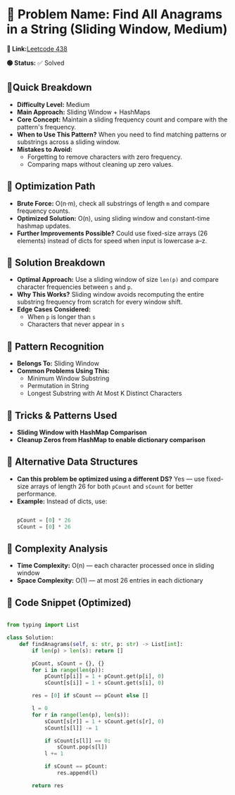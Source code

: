 # 🔹 Problem Name: Find All Anagrams in a String (Sliding Window, Medium)

**🔗 Link:**[Leetcode 438](https://leetcode.com/problems/find-all-anagrams-in-a-string/)

**🟢 Status:** ✅ Solved

## 🔹Quick Breakdown

* **Difficulty Level:** Medium
* **Main Approach:** Sliding Window + HashMaps
* **Core Concept:** Maintain a sliding frequency count and compare with the pattern's frequency.
* **When to Use This Pattern?** When you need to find matching patterns or substrings across a sliding window.
* **Mistakes to Avoid:**
  * Forgetting to remove characters with zero frequency.
  * Comparing maps without cleaning up zero values.

## 🔹 Optimization Path

* **Brute Force:** O(n·m), check all substrings of length `m` and compare frequency counts.
* **Optimized Solution:** O(n), using sliding window and constant-time hashmap updates.
* **Further Improvements Possible?** Could use fixed-size arrays (26 elements) instead of dicts for speed when input is lowercase a–z.

## 🔹 Solution Breakdown

* **Optimal Approach:** Use a sliding window of size `len(p)` and compare character frequencies between `s` and `p`.
* **Why This Works?** Sliding window avoids recomputing the entire substring frequency from scratch for every window shift.
* **Edge Cases Considered:**
  * When `p` is longer than `s`
  * Characters that never appear in `s`

## 🔹 Pattern Recognition

* **Belongs To:** Sliding Window
* **Common Problems Using This:**
  * Minimum Window Substring
  * Permutation in String
  * Longest Substring with At Most K Distinct Characters

## 🔹 Tricks & Patterns Used

* **Sliding Window with HashMap Comparison**
* **Cleanup Zeros from HashMap to enable dictionary comparison**

## 🔹 Alternative Data Structures

* **Can this problem be optimized using a different DS?**
  Yes — use fixed-size arrays of length 26 for both `pCount` and `sCount` for better performance.
* **Example:**
  Instead of dicts, use:
  ```python

  pCount = [0] * 26
  sCount = [0] * 26
  ```

## 🔹 Complexity Analysis

* **Time Complexity:** O(n) — each character processed once in sliding window
* **Space Complexity:** O(1) — at most 26 entries in each dictionary

## 🔹 Code Snippet (Optimized)

```python

from typing import List

class Solution:
    def findAnagrams(self, s: str, p: str) -> List[int]:
        if len(p) > len(s): return []

        pCount, sCount = {}, {}
        for i in range(len(p)):
            pCount[p[i]] = 1 + pCount.get(p[i], 0)
            sCount[s[i]] = 1 + sCount.get(s[i], 0)

        res = [0] if sCount == pCount else []

        l = 0
        for r in range(len(p), len(s)):
            sCount[s[r]] = 1 + sCount.get(s[r], 0)
            sCount[s[l]] -= 1

            if sCount[s[l]] == 0:
                sCount.pop(s[l])
            l += 1

            if sCount == pCount:
                res.append(l)

        return res

```
